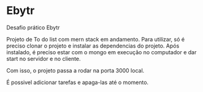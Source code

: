# Ebytr

Desafio prático Ebytr

Projeto de To do list com mern stack em andamento.
Para utilizar, só é preciso clonar o projeto e instalar as dependencias do projeto.
Após instalado, é preciso estar com o mongo em execução no computador e dar start no servidor e no cliente.

Com isso, o projeto passa a rodar na porta 3000 local.

É possivel adicionar tarefas e apaga-las até o momento.
